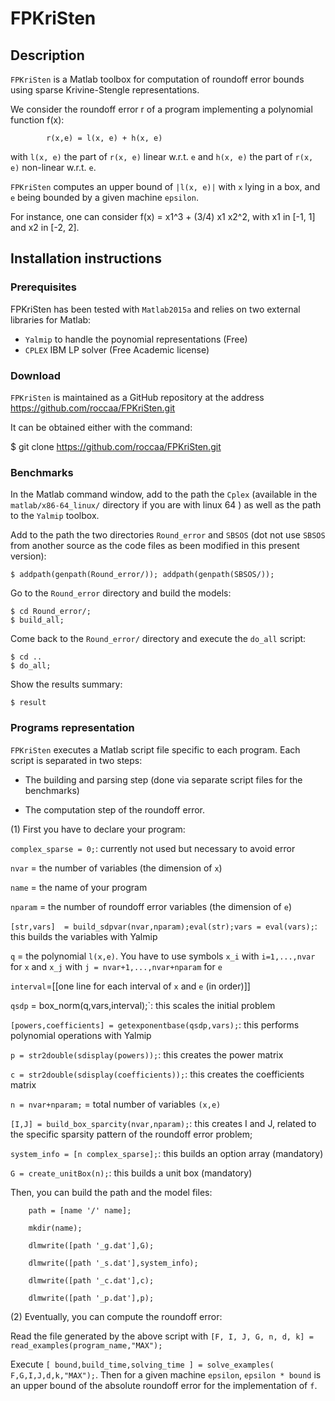 # FPKriSten
## Description
`FPKriSten` is a Matlab toolbox for computation of roundoff error bounds using sparse Krivine-Stengle representations.

We consider the roundoff error r of a program implementing a polynomial function f(x):

			r(x,e) = l(x, e) + h(x, e)

with `l(x, e)` the part of `r(x, e)` linear w.r.t. `e` and `h(x, e)` the part  of `r(x, e)` non-linear w.r.t. `e`.

`FPKriSten` computes an upper bound of `|l(x, e)|` with `x` lying in a box, and `e` being bounded by a given machine `epsilon`. 


For instance, one can consider f(x) = x1^3 + (3/4) x1 x2^2, with x1 in [-1, 1] and x2 in [-2, 2].

## Installation instructions
### Prerequisites
FPKriSten has been tested with `Matlab2015a` and relies on two external libraries for Matlab:

- `Yalmip` to handle the poynomial representations (Free)
- `CPLEX` IBM LP solver (Free Academic license)

### Download
`FPKriSten` is maintained as a GitHub repository at the address https://github.com/roccaa/FPKriSten.git

It can be obtained either with the command:

$ git clone https://github.com/roccaa/FPKriSten.git

### Benchmarks

In the Matlab command window, add to the path the `Cplex` (available in the `matlab/x86-64_linux/` directory if you are with linux 64 ) as well as the path to the `Yalmip` toolbox.

Add to the path the two directories `Round_error` and `SBSOS` (dot not use `SBSOS` from another source as the code files as been modified in this present version):

	$ addpath(genpath(Round_error/)); addpath(genpath(SBSOS/));
	
Go to the `Round_error` directory and build the models:

	$ cd Round_error/;
	$ build_all;

Come back to the `Round_error/` directory and execute the `do_all` script:

	$ cd ..
	$ do_all;
	
Show the results summary:	

	$ result

### Programs representation

`FPKriSten` executes a Matlab script file specific to each program. Each script is separated in two steps: 

+ The building and parsing step (done via separate script files for the benchmarks)

+ The computation step of the roundoff error.

(1) First you have to declare your program:

`complex_sparse = 0;`: currently not used but necessary to avoid error

`nvar` = the number of variables (the dimension of `x`)

`name` = the name of your program

`nparam` = the number of roundoff error variables (the dimension of `e`)

`[str,vars]  = build_sdpvar(nvar,nparam);eval(str);vars = eval(vars);`: this builds the variables with Yalmip

`q` =  the polynomial `l(x,e)`. You have to use symbols `x_i` with `i=1,...,nvar` for `x` and `x_j` with `j = nvar+1,...,nvar+nparam`  for `e`

`interval`=[[one line for each interval of `x` and `e` (in order)]]

`qsdp` = box_norm(q,vars,interval);`: this scales the initial problem

`[powers,coefficients] = getexponentbase(qsdp,vars);`: this performs polynomial operations with Yalmip

`p = str2double(sdisplay(powers));`: this creates the power matrix

`c = str2double(sdisplay(coefficients));`: this creates the coefficients matrix

`n = nvar+nparam;` = total number of variables `(x,e)`

`[I,J] = build_box_sparcity(nvar,nparam);`: this creates I and J, related to the specific sparsity pattern of the roundoff error problem;

`system_info = [n complex_sparse];`: this builds an option array (mandatory)

`G = create_unitBox(n);`: this builds a unit box (mandatory)

Then, you can build the path and the model files:

        path = [name '/' name];

        mkdir(name);

        dlmwrite([path '_g.dat'],G);

        dlmwrite([path '_s.dat'],system_info);

        dlmwrite([path '_c.dat'],c);

        dlmwrite([path '_p.dat'],p);
        
(2) Eventually, you can compute the roundoff error:

Read the file generated by the above script with `[F, I, J, G, n, d, k] = read_examples(program_name,"MAX");`

Execute `[ bound,build_time,solving_time ] = solve_examples( F,G,I,J,d,k,"MAX");`. Then for a given machine `epsilon`, `epsilon * bound` is an upper bound of the absolute roundoff error for the implementation of `f`.
